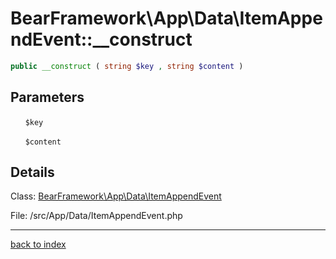 # BearFramework\App\Data\ItemAppendEvent::__construct

```php
public __construct ( string $key , string $content )
```

## Parameters

&nbsp;&nbsp;&nbsp;&nbsp;&nbsp;&nbsp;`$key`

&nbsp;&nbsp;&nbsp;&nbsp;&nbsp;&nbsp;`$content`

## Details

Class: [BearFramework\App\Data\ItemAppendEvent](bearframework.app.data.itemappendevent.class.md)

File: /src/App/Data/ItemAppendEvent.php

---

[back to index](index.md)

